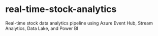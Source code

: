 # real-time-stock-analytics
Real-time stock data analytics pipeline using Azure Event Hub, Stream Analytics, Data Lake, and Power BI
